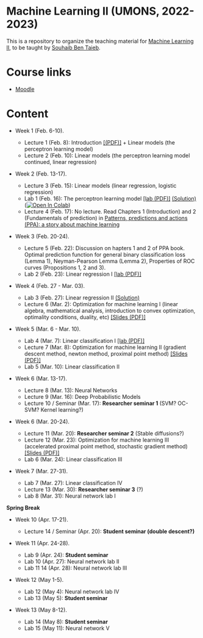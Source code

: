 # Machine Learning II (UMONS, 2022-2023)

This is a repository to organize the teaching material for [Machine Learning II](http://applications.umons.ac.be/web/fr/pde/2022-2023/aa/S-INFO-075.htm), to be taught by [Souhaib Ben Taieb](http://www.souhaib-bentaieb.com).

# Course links

- [Moodle](https://moodle.umons.ac.be/course/view.php?id=2786s)

# Content

- Week 1 (Feb. 6-10). 
  - Lecture 1 (Feb. 8): Introduction [[(PDF)]](./slides/lecture1-intro.pdf) + Linear models (the perceptron learning model)
  - Lecture 2 (Feb. 10): Linear models (the perceptron learning model continued, linear regression)

- Week 2 (Feb. 13-17). 
  - Lecture 3 (Feb. 15): Linear models (linear regression, logistic regression)
  - Lab 1 (Feb. 16): The perceptron learning model [[lab (PDF)]](./labs/The_perceptron_learning_model/The_perceptron_learning_model.pdf) [(Solution)](./labs/The_perceptron_learning_model/The_perceptron_learning_model_solution.ipynb) ([![Open In Colab](https://colab.research.google.com/assets/colab-badge.svg)](https://colab.research.google.com/github/bsouhaib/ML2-2023/blob/main/labs/The_perceptron_learning_model/The_perceptron_learning_model_solution.ipynb))
  - Lecture 4 (Feb. 17): No lecture. Read Chapters 1 (Introduction) and 2 (Fundamentals of prediction) in [Patterns, predictions and actions (PPA): a story about machine learning](https://mlstory.org/)

- Week 3 (Feb. 20-24).
   - Lecture 5 (Feb. 22): Discussion on hapters 1 and 2 of PPA book. Optimal prediction function for general binary classification loss (Lemma 1), Neyman-Pearson Lemma (Lemma 2), Properties of ROC curves (Propositions 1, 2 and 3).
   - Lab 2 (Feb. 23): Linear regression I [[lab (PDF)]](./labs/Linear_regression/Linear_regression.pdf)
  
- Week 4 (Feb. 27 - Mar. 03).
  - Lab 3 (Feb. 27):  Linear regression II [(Solution)](./labs/Linear_regression/Linear_regression_solution.pdf)
  - Lecture 6  (Mar. 2): Optimization for machine learning I (linear algebra, mathematical analysis, introduction to convex optimization, optimality conditions, duality, etc) [[Slides (PDF)]](./slides/lecture_optimization1.pdf)
 
- Week 5 (Mar. 6 - Mar. 10).
  - Lab 4 (Mar. 7): Linear classification I [[lab (PDF)]](./labs/Linear_classification/Linear_classification_and_optimisation.pdf)
  - Lecture 7 (Mar. 8): Optimization for machine learning II (gradient descent method, newton method, proximal point method) [[Slides (PDF)]](./slides/lecture_optimization2.pdf)
  - Lab 5 (Mar. 10): Linear classification II
 

- Week 6 (Mar. 13-17).
  - Lecture 8 (Mar. 13):  Neural Networks
  - Lecture 9 (Mar. 16): Deep Probabilistic Models
  - Lecture 10 / Seminar (Mar. 17): **Researcher seminar 1** (SVM? OC-SVM? Kernel learning?) 

- Week 6 (Mar. 20-24).
  - Lecture 11 (Mar. 20): **Researcher seminar 2** (Stable diffusions?)
  - Lecture 12 (Mar. 23):  Optimization for machine learning III (accelerated proximal point method, stochastic gradient method) [[Slides (PDF)]](./slides/lecture_optimization3.pdf)
  - Lab 6 (Mar. 24): Linear classification III

- Week 7 (Mar. 27-31).
  - Lab 7 (Mar. 27):  Linear classification IV
  - Lecture 13 (Mar. 30):  **Researcher seminar 3** (?)
  - Lab 8 (Mar. 31): Neural network lab I
  
**Spring Break**

- Week 10 (Apr. 17-21).
  - Lecture 14 / Seminar (Apr. 20): **Student seminar (double descent?)**

- Week 11 (Apr. 24-28).
  - Lab 9 (Apr. 24): **Student seminar**
  - Lab 10 (Apr. 27): Neural network lab II
  - Lab 11 14 (Apr. 28): Neural network lab III

- Week 12 (May 1-5).
  - Lab 12 (May 4): Neural network lab IV
  - Lab 13 (May 5): **Student seminar**

- Week 13 (May 8-12).
  - Lab 14 (May 8): **Student seminar**
  - Lab 15 (May 11): Neural network V
 
